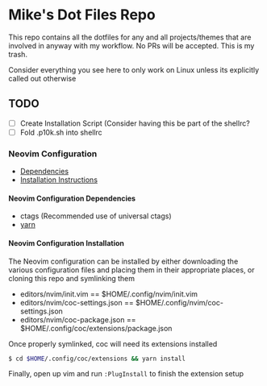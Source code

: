# Mike's Dot Files Repo

This repo contains all the dotfiles for any and all projects/themes that are involved in anyway with my workflow. No PRs will be accepted. This is my trash.

Consider everything you see here to only work on Linux unless its explicitly called out otherwise

## TODO
- [ ] Create Installation Script (Consider having this be part of the shellrc?
- [ ] Fold .p10k.sh into shellrc

### Neovim Configuration
- [Dependencies](neovim-configuration-dependencies)
- [Installation Instructions](neovim-configuration-installation)

#### Neovim Configuration Dependencies
- ctags (Recommended use of universal ctags)
- [yarn](https://classic.yarnpkg.com/en/docs/install#debian-stable)

#### Neovim Configuration Installation

The Neovim configuration can be installed by either downloading the various configuration files and placing them in their appropriate places, or cloning this repo and symlinking them
- editors/nvim/init.vim == $HOME/.config/nvim/init.vim
- editors/nvim/coc-settings.json == $HOME/.config/nvim/coc-settings.json
- editors/nvim/coc-package.json == $HOME/.config/coc/extensions/package.json

Once properly symlinked, coc will need its extensions installed
```bash
$ cd $HOME/.config/coc/extensions && yarn install
```

Finally, open up vim and run `:PlugInstall` to finish the extension setup
